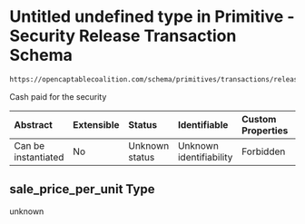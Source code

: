 # Untitled undefined type in Primitive - Security Release Transaction Schema

```txt
https://opencaptablecoalition.com/schema/primitives/transactions/release/base_release#/properties/sale_price_per_unit
```

Cash paid for the security

| Abstract            | Extensible | Status         | Identifiable            | Custom Properties | Additional Properties | Access Restrictions | Defined In                                                                                                              |
| :------------------ | :--------- | :------------- | :---------------------- | :---------------- | :-------------------- | :------------------ | :---------------------------------------------------------------------------------------------------------------------- |
| Can be instantiated | No         | Unknown status | Unknown identifiability | Forbidden         | Allowed               | none                | [BaseRelease.schema.json*](../../schema/primitives/transactions/release/BaseRelease.schema.json "open original schema") |

## sale_price_per_unit Type

unknown
